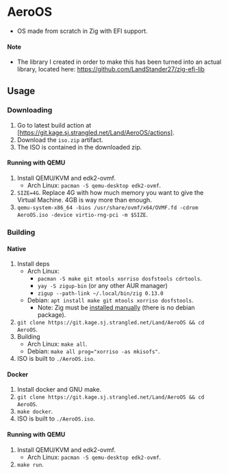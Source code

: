 # AeroOS
- OS made from scratch in Zig with EFI support.

#### Note
- The library I created in order to make this has been turned into an actual library, located here: https://github.com/LandStander27/zig-efi-lib

## Usage
### Downloading
1. Go to latest build action at [https://git.kage.sj.strangled.net/Land/AeroOS/actions].
2. Download the `iso.zip` artifact.
3. The ISO is contained in the downloaded zip.
#### Running with QEMU
1. Install QEMU/KVM and edk2-ovmf.
	* Arch Linux: `pacman -S qemu-desktop edk2-ovmf`.
2. `SIZE=4G`. Replace 4G with how much memory you want to give the Virtual Machine. 4GB is way more than enough.
3. `qemu-system-x86_64 -bios /usr/share/ovmf/x64/OVMF.fd -cdrom AeroOS.iso -device virtio-rng-pci -m $SIZE`.
### Building
#### Native
1. Install deps
	* Arch Linux:
		* `pacman -S make git mtools xorriso dosfstools cdrtools`.
		* `yay -S zigup-bin` (or any other AUR manager)
		* `zigup --path-link ~/.local/bin/zig 0.13.0`
	* Debian: `apt install make git mtools xorriso dosfstools`.
		* Note: Zig must be [installed manually](https://ziglang.org/download/) (there is no debian package).
2. `git clone https://git.kage.sj.strangled.net/Land/AeroOS && cd AeroOS`.
3. Building
	* Arch Linux: `make all`.
	* Debian: `make all prog="xorriso -as mkisofs"`.
4. ISO is built to `./AeroOS.iso`.

#### Docker
1. Install docker and GNU make.
2. `git clone https://git.kage.sj.strangled.net/Land/AeroOS && cd AeroOS`.
3. `make docker`.
4. ISO is built to `./AeroOS.iso`.

#### Running with QEMU
1. Install QEMU/KVM and edk2-ovmf.
	* Arch Linux: `pacman -S qemu-desktop edk2-ovmf`.
2. `make run`.
